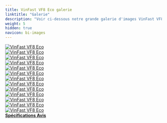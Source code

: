 ```yaml
---
title: VinFast VF8 Eco galerie
linktitle: "Galerie"
description: "Voir ci-dessous notre grande galerie d'images VinFast VF8 Eco. Cliquez sur les images pour les versions haute résolution."
weight: 5
hidden: true
navicon: bi-images
---
```

<!-- markdownlint-disable MD033 -->
<div class="row" id ="my-gallery">
	<div class="pswp-grid-item col-6 col-md-4">
		<a href="https://media.evkx.net/multimedia/models/vinfast/vf8/vf8_eco/details_1.jpg"
data-pswp-src="https://media.evkx.net/multimedia/models/vinfast/vf8/vf8_eco/details_1.jpg"
data-pswp-width="2048"
data-pswp-height="1365" 
target="_blank">
			<img src="https://media.evkx.net/multimedia/models/vinfast/vf8/vf8_eco/details_1_xst.jpg" alt="VinFast VF8 Eco" class="img-fluid " />
		</a>
	</div>
	<div class="pswp-grid-item col-6 col-md-4">
		<a href="https://media.evkx.net/multimedia/models/vinfast/vf8/vf8_eco/details_2.jpg"
data-pswp-src="https://media.evkx.net/multimedia/models/vinfast/vf8/vf8_eco/details_2.jpg"
data-pswp-width="3000"
data-pswp-height="2000" 
target="_blank">
			<img src="https://media.evkx.net/multimedia/models/vinfast/vf8/vf8_eco/details_2_xst.jpg" alt="VinFast VF8 Eco" class="img-fluid " />
		</a>
	</div>
	<div class="pswp-grid-item col-6 col-md-4">
		<a href="https://media.evkx.net/multimedia/models/vinfast/vf8/vf8_eco/exterior_1.jpg"
data-pswp-src="https://media.evkx.net/multimedia/models/vinfast/vf8/vf8_eco/exterior_1.jpg"
data-pswp-width="2048"
data-pswp-height="1365" 
target="_blank">
			<img src="https://media.evkx.net/multimedia/models/vinfast/vf8/vf8_eco/exterior_1_xst.jpg" alt="VinFast VF8 Eco" class="img-fluid " />
		</a>
	</div>
	<div class="pswp-grid-item col-6 col-md-4">
		<a href="https://media.evkx.net/multimedia/models/vinfast/vf8/vf8_eco/exterior_2.jpg"
data-pswp-src="https://media.evkx.net/multimedia/models/vinfast/vf8/vf8_eco/exterior_2.jpg"
data-pswp-width="3000"
data-pswp-height="1687" 
target="_blank">
			<img src="https://media.evkx.net/multimedia/models/vinfast/vf8/vf8_eco/exterior_2_xst.jpg" alt="VinFast VF8 Eco" class="img-fluid " />
		</a>
	</div>
	<div class="pswp-grid-item col-6 col-md-4">
		<a href="https://media.evkx.net/multimedia/models/vinfast/vf8/vf8_eco/exterior_3.jpg"
data-pswp-src="https://media.evkx.net/multimedia/models/vinfast/vf8/vf8_eco/exterior_3.jpg"
data-pswp-width="3000"
data-pswp-height="1687" 
target="_blank">
			<img src="https://media.evkx.net/multimedia/models/vinfast/vf8/vf8_eco/exterior_3_xst.jpg" alt="VinFast VF8 Eco" class="img-fluid " />
		</a>
	</div>
	<div class="pswp-grid-item col-6 col-md-4">
		<a href="https://media.evkx.net/multimedia/models/vinfast/vf8/vf8_eco/exterior_4.jpg"
data-pswp-src="https://media.evkx.net/multimedia/models/vinfast/vf8/vf8_eco/exterior_4.jpg"
data-pswp-width="2048"
data-pswp-height="1463" 
target="_blank">
			<img src="https://media.evkx.net/multimedia/models/vinfast/vf8/vf8_eco/exterior_4_xst.jpg" alt="VinFast VF8 Eco" class="img-fluid " />
		</a>
	</div>
	<div class="pswp-grid-item col-6 col-md-4">
		<a href="https://media.evkx.net/multimedia/models/vinfast/vf8/vf8_eco/exterior_5.jpg"
data-pswp-src="https://media.evkx.net/multimedia/models/vinfast/vf8/vf8_eco/exterior_5.jpg"
data-pswp-width="1536"
data-pswp-height="864" 
target="_blank">
			<img src="https://media.evkx.net/multimedia/models/vinfast/vf8/vf8_eco/exterior_5_xst.jpg" alt="VinFast VF8 Eco" class="img-fluid " />
		</a>
	</div>
	<div class="pswp-grid-item col-6 col-md-4">
		<a href="https://media.evkx.net/multimedia/models/vinfast/vf8/vf8_eco/headligts_1.jpg"
data-pswp-src="https://media.evkx.net/multimedia/models/vinfast/vf8/vf8_eco/headligts_1.jpg"
data-pswp-width="2048"
data-pswp-height="1365" 
target="_blank">
			<img src="https://media.evkx.net/multimedia/models/vinfast/vf8/vf8_eco/headligts_1_xst.jpg" alt="VinFast VF8 Eco" class="img-fluid " />
		</a>
	</div>
	<div class="pswp-grid-item col-6 col-md-4">
		<a href="https://media.evkx.net/multimedia/models/vinfast/vf8/vf8_eco/interior_1.jpg"
data-pswp-src="https://media.evkx.net/multimedia/models/vinfast/vf8/vf8_eco/interior_1.jpg"
data-pswp-width="1920"
data-pswp-height="1080" 
target="_blank">
			<img src="https://media.evkx.net/multimedia/models/vinfast/vf8/vf8_eco/interior_1_xst.jpg" alt="VinFast VF8 Eco" class="img-fluid " />
		</a>
	</div>
	<div class="pswp-grid-item col-6 col-md-4">
		<a href="https://media.evkx.net/multimedia/models/vinfast/vf8/vf8_eco/main_1.jpg"
data-pswp-src="https://media.evkx.net/multimedia/models/vinfast/vf8/vf8_eco/main_1.jpg"
data-pswp-width="3000"
data-pswp-height="1687" 
target="_blank">
			<img src="https://media.evkx.net/multimedia/models/vinfast/vf8/vf8_eco/main_1_xst.jpg" alt="VinFast VF8 Eco" class="img-fluid " />
		</a>
	</div>
	<div class="pswp-grid-item col-6 col-md-4">
		<a href="https://media.evkx.net/multimedia/models/vinfast/vf8/vf8_eco/rearlights_1.jpg"
data-pswp-src="https://media.evkx.net/multimedia/models/vinfast/vf8/vf8_eco/rearlights_1.jpg"
data-pswp-width="3000"
data-pswp-height="2001" 
target="_blank">
			<img src="https://media.evkx.net/multimedia/models/vinfast/vf8/vf8_eco/rearlights_1_xst.jpg" alt="VinFast VF8 Eco" class="img-fluid " />
		</a>
	</div>
	<div class="pswp-grid-item col-6 col-md-4">
		<a href="https://media.evkx.net/multimedia/models/vinfast/vf8/vf8_eco/screens_1.jpg"
data-pswp-src="https://media.evkx.net/multimedia/models/vinfast/vf8/vf8_eco/screens_1.jpg"
data-pswp-width="2960"
data-pswp-height="1232" 
target="_blank">
			<img src="https://media.evkx.net/multimedia/models/vinfast/vf8/vf8_eco/screens_1_xst.jpg" alt="VinFast VF8 Eco" class="img-fluid " />
		</a>
	</div>
	<div class="pswp-grid-item col-6 col-md-4">
		<a href="https://media.evkx.net/multimedia/models/vinfast/vf8/vf8_eco/secondrowseats_1.jpg"
data-pswp-src="https://media.evkx.net/multimedia/models/vinfast/vf8/vf8_eco/secondrowseats_1.jpg"
data-pswp-width="2960"
data-pswp-height="1232" 
target="_blank">
			<img src="https://media.evkx.net/multimedia/models/vinfast/vf8/vf8_eco/secondrowseats_1_xst.jpg" alt="VinFast VF8 Eco" class="img-fluid " />
		</a>
	</div>
</div>
<script type="module">
  import PhotoSwipeLightbox from '/js/photoswipe-lightbox.esm.js';
    const lightbox = new PhotoSwipeLightbox({
       gallery: '#my-gallery',
        children: 'a',
        pswpModule: () => import('/js/photoswipe.esm.js')
    });
lightbox.init();
</script>
<div class="mt-3 mb-3">
<a href="../specifications/" class="text-decoration-none text-black">
<strong><i class="bi-arrow-left"></i> Spécifications </strong>
</a>
<a href="../reviews/" class="text-decoration-none text-black float-end">
<strong>Avis <i class="bi-arrow-right"></i></strong>
</a>
</div>
